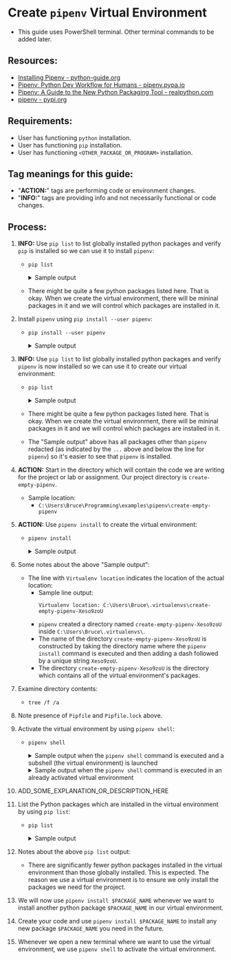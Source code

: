 # Create `pipenv` Virtual Environment

* This guide uses PowerShell terminal. Other terminal commands to be added later.

## Resources:

* [Installing Pipenv - python-guide.org](https://docs.python-guide.org/dev/virtualenvs/#installing-pipenv)
* [Pipenv: Python Dev Workflow for Humans - pipenv.pypa.io](https://pipenv.pypa.io/en/latest/)
* [Pipenv: A Guide to the New Python Packaging Tool - realpython.com](https://realpython.com/pipenv-guide/)
* [pipenv - pypi.org](https://pypi.org/project/pipenv/)

## Requirements:

* User has functioning `python` installation.
* User has functioning `pip` installation.
* User has functioning `<OTHER_PACKAGE_OR_PROGRAM>` installation.

## Tag meanings for this guide:

* "**ACTION:**" tags are performing code or environment changes.
* "**INFO:**" tags are providing info and not necessarily functional or code changes.

## Process:

1. **INFO:** Use `pip list` to list globally installed python packages and verify `pip` is installed so we can use it to install `pipenv`:
    * `pip list`
        <details>
        <summary>Sample output</summary>

            PS C:\Users\Bruce\Programming\examples\pipenv\create-empty-pipenv> pip list
            Package            Version
            ------------------ -----------
            asgiref            3.5.2
            certifi            2022.5.18.1
            charset-normalizer 2.0.12
            click              8.1.3
            colorama           0.4.5
            distlib            0.3.4
            Django             4.0
            filelock           3.7.1
            Flask              2.2.2
            idna               3.3
            itsdangerous       2.1.2
            Jinja2             3.1.2
            MarkupSafe         2.1.1
            pip                22.2.2
            platformdirs       2.5.2
            requests           2.28.0
            setuptools         63.2.0
            six                1.16.0
            sqlparse           0.4.2
            tzdata             2022.2
            urllib3            1.26.9
            virtualenv         20.14.1
            virtualenv-clone   0.5.7
            Werkzeug           2.2.2
            PS C:\Users\Bruce\Programming\examples\pipenv\create-empty-pipenv>
        </details>
    * There might be quite a few python packages listed here. That is okay. When we create the virtual environment, there will be mininal packages in it and we will control which packages are installed in it.

1. Install `pipenv` using `pip install --user pipenv`:
    * `pip install --user pipenv`
        <details>
        <summary>Sample output</summary>

            PS C:\Users\Bruce\Programming\examples\pipenv\create-empty-pipenv> pip install --user pipenv
            Collecting pipenv
            Using cached pipenv-2022.8.24-py2.py3-none-any.whl (3.4 MB)
            Requirement already satisfied: virtualenv-clone>=0.2.5 in c:\users\bruce\appdata\roaming\python\python310\site-packages (from pipenv) (0.5.7)
            Requirement already satisfied: virtualenv in c:\users\bruce\appdata\roaming\python\python310\site-packages (from pipenv) (20.14.1)
            Requirement already satisfied: setuptools>=36.2.1 in c:\users\bruce\appdata\local\programs\python\python310\lib\site-packages (from pipenv) (63.2.0)
            Requirement already satisfied: certifi in c:\users\bruce\appdata\roaming\python\python310\site-packages (from pipenv) (2022.5.18.1)
            Requirement already satisfied: six<2,>=1.9.0 in c:\users\bruce\appdata\roaming\python\python310\site-packages (from virtualenv->pipenv) (1.16.0)
            Requirement already satisfied: platformdirs<3,>=2 in c:\users\bruce\appdata\roaming\python\python310\site-packages (from virtualenv->pipenv) (2.5.2)
            Requirement already satisfied: filelock<4,>=3.2 in c:\users\bruce\appdata\roaming\python\python310\site-packages (from virtualenv->pipenv) (3.7.1)
            Requirement already satisfied: distlib<1,>=0.3.1 in c:\users\bruce\appdata\roaming\python\python310\site-packages (from virtualenv->pipenv) (0.3.4)
            Installing collected packages: pipenv
            Successfully installed pipenv-2022.8.24
            PS C:\Users\Bruce\Programming\examples\pipenv\create-empty-pipenv>
        </details>        

1. **INFO:** Use `pip list` to list globally installed python packages and verify `pipenv` is now installed so we can use it to create our virtual environment:
    * `pip list`
        <details>
        <summary>Sample output</summary>

            PS C:\Users\Bruce\Programming\examples\pipenv\create-empty-pipenv> pip list
            Package            Version
            ------------------ -----------
            ...
            pipenv             2022.8.24
            ...
            PS C:\Users\Bruce\Programming\examples\pipenv\create-empty-pipenv>
        </details>
    * There might be quite a few python packages listed here. That is okay. When we create the virtual environment, there will be mininal packages in it and we will control which packages are installed in it.
    * The "Sample output" above has all packages other than `pipenv` redacted (as indicated by the `...` above and below the line for `pipenv`) so it's easier to see that `pipenv` is installed.

1. **ACTION:** Start in the directory which will contain the code we are writing for the project or lab or assignment. Our project directory is `create-empty-pipenv`.
    * Sample location:
        * `C:\Users\Bruce\Programming\examples\pipenv\create-empty-pipenv`

1. **ACTION:** Use `pipenv install` to create the virtual environment:
    * `pipenv install`
        <details>
        <summary>Sample output</summary>

            PS C:\Users\Bruce\Programming\examples\pipenv\create-empty-pipenv> pipenv install
            Creating a virtualenv for this project...
            Pipfile: C:\Users\Bruce\Programming\examples\pipenv\create-empty-pipenv\Pipfile
            Using C:/Users/Bruce/AppData/Local/Programs/Python/Python310/python.exe (3.10.6) to create virtualenv...
            [ ===] Creating virtual environment...created virtual environment CPython3.10.6.final.0-64 in 2165ms
            creator CPython3Windows(dest=C:\Users\Bruce\.virtualenvs\create-empty-pipenv-Xeso9zoU, clear=False, no_vcs_ignore=False, global=False)
            seeder FromAppData(download=False, pip=bundle, setuptools=bundle, wheel=bundle, via=copy, app_data_dir=C:\Users\Bruce\AppData\Local\pypa\virtualenv)
                added seed packages: pip==22.2.2, setuptools==63.3.0, wheel==0.37.1
            activators BashActivator,BatchActivator,FishActivator,NushellActivator,PowerShellActivator,PythonActivator

            Successfully created virtual environment!
            Virtualenv location: C:\Users\Bruce\.virtualenvs\create-empty-pipenv-Xeso9zoU
            Creating a Pipfile for this project...
            Pipfile.lock not found, creating...
            Locking [dev-packages] dependencies...
            Locking [packages] dependencies...
            Updated Pipfile.lock (e4eef2)!
            Installing dependencies from Pipfile.lock (e4eef2)...
            ================================ 0/0 - 00:00:00
            To activate this project's virtualenv, run pipenv shell.
            Alternatively, run a command inside the virtualenv with pipenv run.
            PS C:\Users\Bruce\Programming\examples\pipenv\create-empty-pipenv>
        </details>

1. Some notes about the above "Sample output":
    * The line with `Virtualenv location` indicates the location of the actual location:
        * Sample line output:
            ```
            Virtualenv location: C:\Users\Bruce\.virtualenvs\create-empty-pipenv-Xeso9zoU
            ```
        * `pipenv` created a directory named `create-empty-pipenv-Xeso9zoU` inside `C:\Users\Bruce\.virtualenvs\`.
        * The name of the directory `create-empty-pipenv-Xeso9zoU` is constructed by taking the directory name where the `pipenv install` command is executed and then adding a dash followed by a unique string `Xeso9zoU`.
        * The directory `create-empty-pipenv-Xeso9zoU` is the directory which contains all of the virtual environment's packages.

1. Examine directory contents:
    * `tree /f /a`

1. Note presence of `Pipfile` and `Pipfile.lock` above.

1. Activate the virtual environment by using `pipenv shell`:
    * `pipenv shell`
        <details>
        <summary>Sample output when the <code>pipenv shell</code> command is executed and a subshell (the virtual environment) is launched</summary>

            PS C:\Users\Bruce\Programming\examples\pipenv\create-empty-pipenv> pipenv shell
            Launching subshell in virtual environment...
            PowerShell 7.2.6
            Copyright (c) Microsoft Corporation.

            https://aka.ms/powershell
            Type 'help' to get help.

            PS C:\Users\Bruce\Programming\examples\pipenv\create-empty-pipenv>
        </details>

        <details>
        <summary>Sample output when the <code>pipenv shell</code> command is executed in an already activated virtual environment</summary>

            PS C:\Users\Bruce\Programming\examples\pipenv\create-empty-pipenv> pipenv shell
            Shell for C:\Users\Bruce\.virtualenvs\create-empty-pipenv-Xeso9zoU already activated.
            No action taken to avoid nested environments.
            PS C:\Users\Bruce\Programming\examples\pipenv\create-empty-pipenv>
        </details>

1. ADD_SOME_EXPLANATION_OR_DESCRIPTION_HERE

1. List the Python packages which are installed in the virtual environment by using `pip list`:
    * `pip list`
        <details>
        <summary>Sample output</summary>

            PS C:\Users\Bruce\Programming\examples\pipenv\create-empty-pipenv> pip list
            Package    Version
            ---------- -------
            pip        22.2.2
            setuptools 63.3.0
            wheel      0.37.1
            PS C:\Users\Bruce\Programming\examples\pipenv\create-empty-pipenv>
        </details>     

1. Notes about the above `pip list` output:
    * There are significantly fewer python packages installed in the virtual environment than those globally installed. This is expected. The reason we use a virtual environment is to ensure we only install the packages we need for the project.

1. We will now use `pipenv install $PACKAGE_NAME` whenever we want to install another python package `$PACKAGE_NAME` in our virtual environment.

1. Create your code and use `pipenv install $PACKAGE_NAME` to install any new package `$PACKAGE_NAME` you need in the future.

1. Whenever we open a new terminal where we want to use the virtual environment, we use `pipenv shell` to activate the virtual environment.
